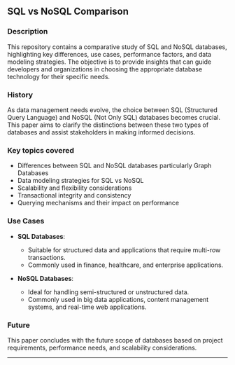 ## SQL vs NoSQL Comparison

### Description
This repository contains a comparative study of SQL and NoSQL databases, highlighting key differences, use cases, performance factors, and data modeling strategies. The objective is to provide insights that can guide developers and organizations in choosing the appropriate database technology for their specific needs.

<!-- ### Table of Contents
1. [History](#history)
2. [Key topics covered](#key-topics-covered)
3. [Use Cases](#use-cases)
4. [Future](#future) -->

### History
As data management needs evolve, the choice between SQL (Structured Query Language) and NoSQL (Not Only SQL) databases becomes crucial. This paper aims to clarify the distinctions between these two types of databases and assist stakeholders in making informed decisions.

### Key topics covered
- Differences between SQL and NoSQL databases particularly Graph Databases 
- Data modeling strategies for SQL vs NoSQL
- Scalability and flexibility considerations
- Transactional integrity and consistency
- Querying mechanisms and their impact on performance

### Use Cases
- **SQL Databases**: 
  - Suitable for structured data and applications that require multi-row transactions.
  - Commonly used in finance, healthcare, and enterprise applications.

- **NoSQL Databases**: 
  - Ideal for handling semi-structured or unstructured data.
  - Commonly used in big data applications, content management systems, and real-time web applications.

### Future
This paper concludes with the future scope of databases based on project requirements, performance needs, and scalability considerations.

---
